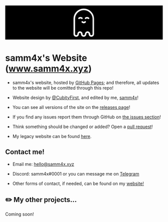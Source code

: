 <a href="https://samm4x.xyz"><img src="https://raw.githubusercontent.com/samm4x/website/master/assets/banner.png" title="samm4x" alt="samm4x"></a>

# samm4x's Website (www.samm4x.xyz)

- samm4x's website, hosted by [GitHub Pages](https://pages.github.com/); and therefore, all updates to the website will be comitted through this repo!

- Website design by [@CubityFirst](https://github.com/CubityFirst/cubityfir.st), and edited by me, [samm4x](https://github.com/samm4x/)!

- You can see all versions of the site on the [releases page](https://github.com/samm4x/website/releases)!

- If you find any issues report them through GitHub on [the issues section](https://github.com/samm4x/website/issues)!

- Think something should be changed or added? Open a [pull request](https://github.com/samm4x/website/pulls)!

- My legacy website can be found [here](https://www.github.com/samm4x/legacy-website/).

## Contact me!

- Email me: [hello@samm4x.xyz](mailto:hello@samm4x.xyz)

- Discord: samm4x#0001 or you can message me on [Telegram](https://t.me/samm4x/)

- Other forms of contact, if needed, can be found on my [website!](https://samm4x.xyz)

## :pencil2: My other projects...

Coming soon!
